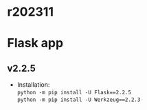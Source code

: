 # r202311
# Flask app 
## v2.2.5
- Installation:  
`python -m pip install -U Flask==2.2.5`  
`python -m pip install -U Werkzeug==2.2.3`  